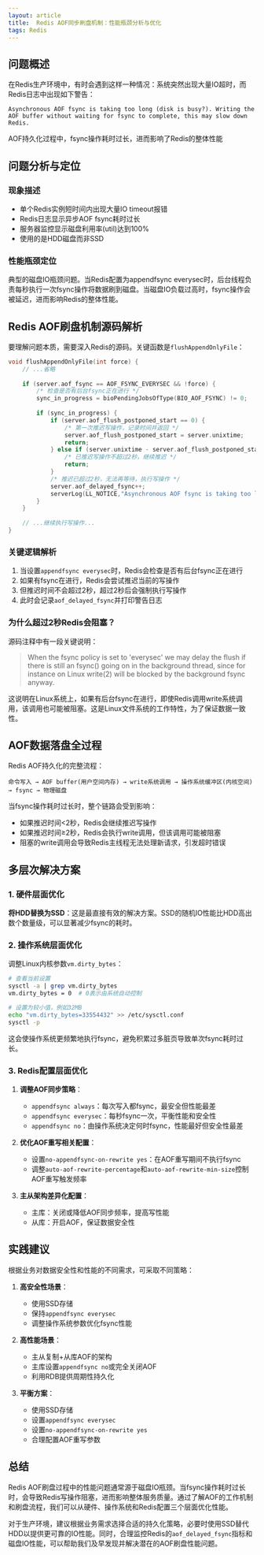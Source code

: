 ```yaml
---
layout: article
title:  Redis AOF同步刷盘机制：性能瓶颈分析与优化
tags: Redis
---
```



## 问题概述

在Redis生产环境中，有时会遇到这样一种情况：系统突然出现大量IO超时，而Redis日志中出现如下警告：

```
Asynchronous AOF fsync is taking too long (disk is busy?). Writing the AOF buffer without waiting for fsync to complete, this may slow down Redis.
```

AOF持久化过程中，fsync操作耗时过长，进而影响了Redis的整体性能

## 问题分析与定位

### 现象描述

- 单个Redis实例短时间内出现大量IO timeout报错
- Redis日志显示异步AOF fsync耗时过长
- 服务器监控显示磁盘利用率(util)达到100%
- 使用的是HDD磁盘而非SSD

### 性能瓶颈定位

典型的磁盘IO瓶颈问题。当Redis配置为appendfsync everysec时，后台线程负责每秒执行一次fsync操作将数据刷到磁盘。当磁盘IO负载过高时，fsync操作会被延迟，进而影响Redis的整体性能。

## Redis AOF刷盘机制源码解析

要理解问题本质，需要深入Redis的源码。关键函数是`flushAppendOnlyFile`：

```c
void flushAppendOnlyFile(int force) {
    // ...省略
    
    if (server.aof_fsync == AOF_FSYNC_EVERYSEC && !force) {
        /* 检查是否有后台fsync正在进行 */
        sync_in_progress = bioPendingJobsOfType(BIO_AOF_FSYNC) != 0;
        
        if (sync_in_progress) {
            if (server.aof_flush_postponed_start == 0) {
                /* 第一次推迟写操作，记录时间并返回 */
                server.aof_flush_postponed_start = server.unixtime;
                return;
            } else if (server.unixtime - server.aof_flush_postponed_start < 2) {
                /* 已推迟写操作不超过2秒，继续推迟 */
                return;
            }
            /* 推迟已超过2秒，无法再等待，执行写操作 */
            server.aof_delayed_fsync++;
            serverLog(LL_NOTICE,"Asynchronous AOF fsync is taking too long (disk is busy?). Writing the AOF buffer without waiting for fsync to complete, this may slow down Redis.");
        }
    }
    
    // ...继续执行写操作...
}
```

### 关键逻辑解析

1. 当设置`appendfsync everysec`时，Redis会检查是否有后台fsync正在进行
2. 如果有fsync在进行，Redis会尝试推迟当前的写操作
3. 但推迟时间不会超过2秒，超过2秒后会强制执行写操作
4. 此时会记录`aof_delayed_fsync`并打印警告日志

### 为什么超过2秒Redis会阻塞？

源码注释中有一段关键说明：

> When the fsync policy is set to 'everysec' we may delay the flush if there is still an fsync() going on in the background thread, since for instance on Linux write(2) will be blocked by the background fsync anyway.

这说明在Linux系统上，如果有后台fsync在进行，即使Redis调用write系统调用，该调用也可能被阻塞。这是Linux文件系统的工作特性，为了保证数据一致性。

## AOF数据落盘全过程

Redis AOF持久化的完整流程：

```
命令写入 → AOF buffer(用户空间内存) → write系统调用 → 操作系统缓冲区(内核空间) → fsync → 物理磁盘
```

当fsync操作耗时过长时，整个链路会受到影响：
- 如果推迟时间<2秒，Redis会继续推迟写操作
- 如果推迟时间≥2秒，Redis会执行write调用，但该调用可能被阻塞
- 阻塞的write调用会导致Redis主线程无法处理新请求，引发超时错误

## 多层次解决方案

### 1. 硬件层面优化

**将HDD替换为SSD**：这是最直接有效的解决方案。SSD的随机IO性能比HDD高出数个数量级，可以显著减少fsync的耗时。

### 2. 操作系统层面优化

调整Linux内核参数`vm.dirty_bytes`：

```bash
# 查看当前设置
sysctl -a | grep vm.dirty_bytes
vm.dirty_bytes = 0  # 0表示由系统自动控制

# 设置为较小值，例如32MB
echo "vm.dirty_bytes=33554432" >> /etc/sysctl.conf
sysctl -p
```

这会使操作系统更频繁地执行fsync，避免积累过多脏页导致单次fsync耗时过长。

### 3. Redis配置层面优化

1. **调整AOF同步策略**：
   - `appendfsync always`：每次写入都fsync，最安全但性能最差
   - `appendfsync everysec`：每秒fsync一次，平衡性能和安全性
   - `appendfsync no`：由操作系统决定何时fsync，性能最好但安全性最差

2. **优化AOF重写相关配置**：
   - 设置`no-appendfsync-on-rewrite yes`：在AOF重写期间不执行fsync
   - 调整`auto-aof-rewrite-percentage`和`auto-aof-rewrite-min-size`控制AOF重写触发频率

3. **主从架构差异化配置**：
   - 主库：关闭或降低AOF同步频率，提高写性能
   - 从库：开启AOF，保证数据安全性

## 实践建议

根据业务对数据安全性和性能的不同需求，可采取不同策略：

1. **高安全性场景**：
   - 使用SSD存储
   - 保持`appendfsync everysec`
   - 调整操作系统参数优化fsync性能

2. **高性能场景**：
   - 主从复制+从库AOF的架构
   - 主库设置`appendfsync no`或完全关闭AOF
   - 利用RDB提供周期性持久化

3. **平衡方案**：
   - 使用SSD存储
   - 设置`appendfsync everysec`
   - 设置`no-appendfsync-on-rewrite yes`
   - 合理配置AOF重写参数

## 总结

Redis AOF刷盘过程中的性能问题通常源于磁盘IO瓶颈。当fsync操作耗时过长时，会导致Redis写操作阻塞，进而影响整体服务质量。通过了解AOF的工作机制和刷盘流程，我们可以从硬件、操作系统和Redis配置三个层面优化性能。

对于生产环境，建议根据业务需求选择合适的持久化策略，必要时使用SSD替代HDD以提供更可靠的IO性能。同时，合理监控Redis的`aof_delayed_fsync`指标和磁盘IO性能，可以帮助我们及早发现并解决潜在的AOF刷盘性能问题。